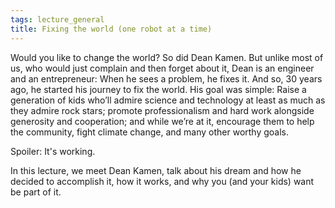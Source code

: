 ```yaml
---
tags: lecture_general
title: Fixing the world (one robot at a time)
---
```


Would you like to change the world? So did Dean Kamen. But unlike most of us, who would just complain and then forget about it, Dean is an engineer and an entrepreneur: When he sees a problem, he fixes it. And so, 30 years ago, he started his journey to fix the world. His goal was simple: Raise a generation of kids who’ll admire science and technology at least as much as they admire rock stars; promote professionalism and hard work alongside generosity and cooperation; and while we’re at it, encourage them to help the community, fight climate change, and many other worthy goals.

Spoiler: It's working.

In this lecture, we meet Dean Kamen, talk about his dream and how he decided to accomplish it, how it works, and why you (and your kids) want be part of it.